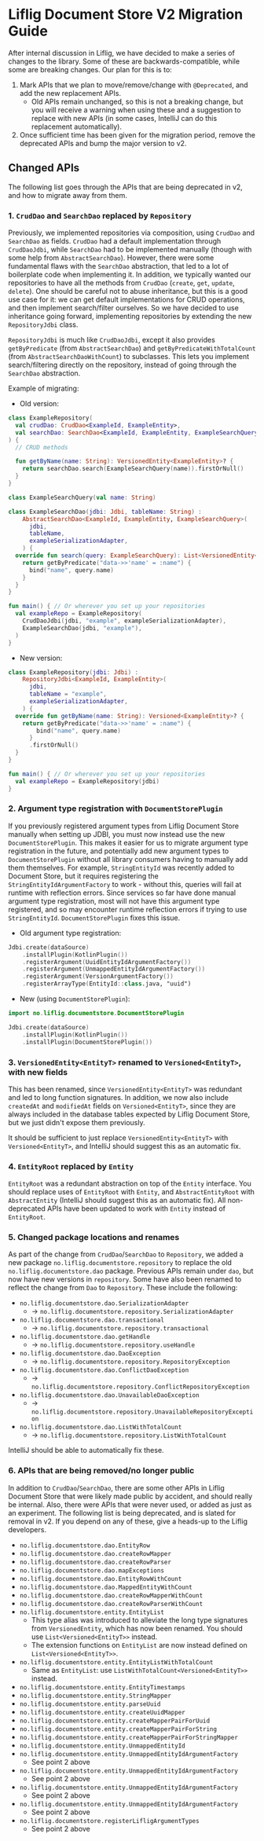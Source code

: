 # Liflig Document Store V2 Migration Guide

After internal discussion in Liflig, we have decided to make a series of changes to the library.
Some of these are backwards-compatible, while some are breaking changes. Our plan for this is to:

1. Mark APIs that we plan to move/remove/change with `@Deprecated`, and add the new replacement
   APIs.
   - Old APIs remain unchanged, so this is not a breaking change, but you will receive a warning
     when using these and a suggestion to replace with new APIs (in some cases, IntelliJ can do this
     replacement automatically).
2. Once sufficient time has been given for the migration period, remove the deprecated APIs and bump
   the major version to v2.

## Changed APIs

The following list goes through the APIs that are being deprecated in v2, and how to migrate away
from them.

### 1. `CrudDao` and `SearchDao` replaced by `Repository`

Previously, we implemented repositories via composition, using `CrudDao` and `SearchDao` as fields.
`CrudDao` had a default implementation through `CrudDaoJdbi`, while `SearchDao` had to be
implemented manually (though with some help from `AbstractSearchDao`). However, there were some
fundamental flaws with the `SearchDao` abstraction, that led to a lot of boilerplate code when
implementing it. In addition, we typically wanted our repositories to have all the methods from
`CrudDao` (`create`, `get`, `update`, `delete`). One should be careful not to abuse inheritance, but
this is a good use case for it: we can get default implementations for CRUD operations, and then
implement search/filter ourselves. So we have decided to use inheritance going forward, implementing
repositories by extending the new `RepositoryJdbi` class.

`RepositoryJdbi` is much like `CrudDaoJdbi`, except it also provides `getByPredicate` (from
`AbstractSearchDao`) and `getByPredicateWithTotalCount` (from `AbstractSearchDaoWithCount`) to
subclasses. This lets you implement search/filtering directly on the repository, instead of going
through the `SearchDao` abstraction.

Example of migrating:

- Old version:

```kt
class ExampleRepository(
  val crudDao: CrudDao<ExampleId, ExampleEntity>,
  val searchDao: SearchDao<ExampleId, ExampleEntity, ExampleSearchQuery>,
) {
  // CRUD methods

  fun getByName(name: String): VersionedEntity<ExampleEntity>? {
    return searchDao.search(ExampleSearchQuery(name)).firstOrNull()
  }
}

class ExampleSearchQuery(val name: String)

class ExampleSearchDao(jdbi: Jdbi, tableName: String) :
    AbstractSearchDao<ExampleId, ExampleEntity, ExampleSearchQuery>(
      jdbi,
      tableName,
      exampleSerializationAdapter,
    ) {
  override fun search(query: ExampleSearchQuery): List<VersionedEntity<ExampleEntity>> {
    return getByPredicate("data->>'name' = :name") {
      bind("name", query.name)
    }
  }
}

fun main() { // Or wherever you set up your repositories
  val exampleRepo = ExampleRepository(
    CrudDaoJdbi(jdbi, "example", exampleSerializationAdapter),
    ExampleSearchDao(jdbi, "example"),
  )
}
```

- New version:

```kt
class ExampleRepository(jdbi: Jdbi) :
    RepositoryJdbi<ExampleId, ExampleEntity>(
      jdbi,
      tableName = "example",
      exampleSerializationAdapter,
    ) {
  override fun getByName(name: String): Versioned<ExampleEntity>? {
    return getByPredicate("data->>'name' = :name") {
        bind("name", query.name)
      }
      .firstOrNull()
  }
}

fun main() { // Or wherever you set up your repositories
  val exampleRepo = ExampleRepository(jdbi)
}
```

### 2. Argument type registration with `DocumentStorePlugin`

If you previously registered argument types from Liflig Document Store manually when setting up
JDBI, you must now instead use the new `DocumentStorePlugin`. This makes it easier for us to migrate
argument type registration in the future, and potentially add new argument types to
`DocumentStorePlugin` without all library consumers having to manually add them themselves. For
example, `StringEntityId` was recently added to Document Store, but it requires registering the
`StringEntityIdArgumentFactory` to work - without this, queries will fail at runtime with reflection
errors. Since services so far have done manual argument type registration, most will not have this
argument type registered, and so may encounter runtime reflection errors if trying to use
`StringEntityId`. `DocumentStorePlugin` fixes this issue.

- Old argument type registration:

```kt
Jdbi.create(dataSource)
    .installPlugin(KotlinPlugin())
    .registerArgument(UuidEntityIdArgumentFactory())
    .registerArgument(UnmappedEntityIdArgumentFactory())
    .registerArgument(VersionArgumentFactory())
    .registerArrayType(EntityId::class.java, "uuid")
```

- New (using `DocumentStorePlugin`):

```kt
import no.liflig.documentstore.DocumentStorePlugin

Jdbi.create(dataSource)
    .installPlugin(KotlinPlugin())
    .installPlugin(DocumentStorePlugin())
```

### 3. `VersionedEntity<EntityT>` renamed to `Versioned<EntityT>`, with new fields

This has been renamed, since `VersionedEntity<EntityT>` was redundant and led to long function
signatures. In addition, we now also include `createdAt` and `modifiedAt` fields on
`Versioned<EntityT>`, since they are always included in the database tables expected by Liflig
Document Store, but we just didn't expose them previously.

It should be sufficient to just replace `VersionedEntity<EntityT>` with `Versioned<EntityT>`, and
IntelliJ should suggest this as an automatic fix.

### 4. `EntityRoot` replaced by `Entity`

`EntityRoot` was a redundant abstraction on top of the `Entity` interface. You should replace
uses of `EntityRoot` with `Entity`, and `AbstractEntityRoot` with `AbstractEntity` (IntelliJ should
suggest this as an automatic fix). All non-deprecated APIs have been updated to work with `Entity`
instead of `EntityRoot`.

### 5. Changed package locations and renames

As part of the change from `CrudDao`/`SearchDao` to `Repository`, we added a new package
`no.liflig.documentstore.repository` to replace the old `no.liflig.documentstore.dao` package.
Previous APIs remain under `dao`, but now have new versions in `repository`. Some have also been
renamed to reflect the change from `Dao` to `Repository`. These include the following:

- `no.liflig.documentstore.dao.SerializationAdapter`
  - -> `no.liflig.documentstore.repository.SerializationAdapter`
- `no.liflig.documentstore.dao.transactional`
  - -> `no.liflig.documentstore.repository.transactional`
- `no.liflig.documentstore.dao.getHandle`
  - -> `no.liflig.documentstore.repository.useHandle`
- `no.liflig.documentstore.dao.DaoException`
  - -> `no.liflig.documentstore.repository.RepositoryException`
- `no.liflig.documentstore.dao.ConflictDaoException`
  - -> `no.liflig.documentstore.repository.ConflictRepositoryException`
- `no.liflig.documentstore.dao.UnavailableDaoException`
  - -> `no.liflig.documentstore.repository.UnavailableRepositoryException`
- `no.liflig.documentstore.dao.ListWithTotalCount`
  - -> `no.liflig.documentstore.repository.ListWithTotalCount`

IntelliJ should be able to automatically fix these.

### 6. APIs that are being removed/no longer public

In addition to `CrudDao`/`SearchDao`, there are some other APIs in Liflig Document Store that were
likely made public by accident, and should really be internal. Also, there were APIs that were never
used, or added as just as an experiment. The following list is being deprecated, and is slated for
removal in v2. If you depend on any of these, give a heads-up to the Liflig developers.

- `no.liflig.documentstore.dao.EntityRow`
- `no.liflig.documentstore.dao.createRowMapper`
- `no.liflig.documentstore.dao.createRowParser`
- `no.liflig.documentstore.dao.mapExceptions`
- `no.liflig.documentstore.dao.EntityRowWithCount`
- `no.liflig.documentstore.dao.MappedEntityWithCount`
- `no.liflig.documentstore.dao.createRowMapperWithCount`
- `no.liflig.documentstore.dao.createRowParserWithCount`
- `no.liflig.documentstore.entity.EntityList`
  - This type alias was introduced to alleviate the long type signatures from `VersionedEntity`,
    which has now been renamed. You should use `List<Versioned<EntityT>>` instead.
  - The extension functions on `EntityList` are now instead defined on `List<Versioned<EntityT>>`.
- `no.liflig.documentstore.entity.EntityListWithTotalCount`
  - Same as `EntityList`: use `ListWithTotalCount<Versioned<EntityT>>` instead.
- `no.liflig.documentstore.entity.EntityTimestamps`
- `no.liflig.documentstore.entity.StringMapper`
- `no.liflig.documentstore.entity.parseUuid`
- `no.liflig.documentstore.entity.createUuidMapper`
- `no.liflig.documentstore.entity.createMapperPairForUuid`
- `no.liflig.documentstore.entity.createMapperPairForString`
- `no.liflig.documentstore.entity.createMapperPairForStringMapper`
- `no.liflig.documentstore.entity.UnmappedEntityId`
- `no.liflig.documentstore.entity.UnmappedEntityIdArgumentFactory`
  - See point 2 above
- `no.liflig.documentstore.entity.UnmappedEntityIdArgumentFactory`
  - See point 2 above
- `no.liflig.documentstore.entity.UnmappedEntityIdArgumentFactory`
  - See point 2 above
- `no.liflig.documentstore.entity.UnmappedEntityIdArgumentFactory`
  - See point 2 above
- `no.liflig.documentstore.registerLifligArgumentTypes`
  - See point 2 above
